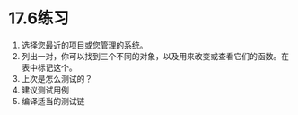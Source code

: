 # 17.6练习


1. 选择您最近的项目或您管理的系统。
2. 列出一对，你可以找到三个不同的对象，以及用来改变或查看它们的函数。在表中标记这个。
3. 上次是怎么测试的？
4. 建议测试用例
5. 编译适当的测试链
